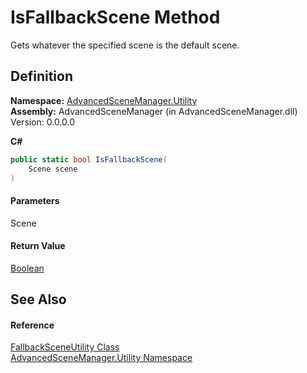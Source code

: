 # IsFallbackScene Method

Gets whatever the specified scene is the default scene.

## Definition

**Namespace:** [AdvancedSceneManager.Utility](N_AdvancedSceneManager_Utility.md)\
**Assembly:** AdvancedSceneManager (in AdvancedSceneManager.dll) Version: 0.0.0.0

**C#**

```c#
public static bool IsFallbackScene(
	Scene scene
)
```

#### Parameters

&#x20; Scene&#x20;

#### Return Value

[Boolean](https://learn.microsoft.com/dotnet/api/system.boolean)

## See Also

#### Reference

[FallbackSceneUtility Class](T_AdvancedSceneManager_Utility_FallbackSceneUtility.md)\
[AdvancedSceneManager.Utility Namespace](N_AdvancedSceneManager_Utility.md)
